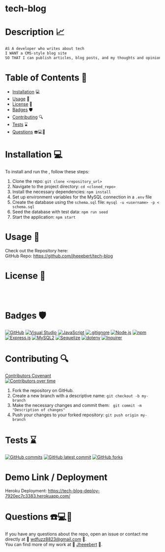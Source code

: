 # tech-blog
# Description 📈
```md
AS A developer who writes about tech
I WANT a CMS-style blog site
SO THAT I can publish articles, blog posts, and my thoughts and opinions
```
  # Table of Contents 📓
  - [Installation](#installation) 💻 
  - [Usage](#usage) 📎 
  - [License](#license) 📂 
  - [Badges](#badges) 🛡️ 
  - [Contributing](#contributing) 🔍 
  - [Tests](#tests) ⌛ 
  - [Questions](#questions) ☎️💻📱 
 
# Installation 💻
To install and run the , follow these steps: <br>

1. Clone the repo: `git clone <repository_url>`
2. Navigate to the project directory: `cd <cloned_repo>`
3. Install the necessary dependencies: `npm install`
4. Set up environment variables for the MySQL connection in a `.env` file
5. Create the database using the `schema.sql` file: `mysql -u <username> -p < schema.sql`
6. Seed the database with test data: `npm run seed`
7. Start the application: `npm start`
# Usage 📎
Check out the Repository here: <br>
GitHub Repo: https://github.com/jheeebert/tech-blog
# License 📂
   <br> 
   <br> 

# Badges 🛡️
[![GitHub](https://img.shields.io/badge/--181717?logo=github&logoColor=ffffff)](https://github.com/)
[![Visual Studio](https://badgen.net/badge/icon/visualstudio?icon=visualstudio&label)](https://visualstudio.microsoft.com)
[![JavaScript](https://badgen.net/badge/icon/javascript?icon=javascript&label)](https://www.javascript.com/)
[![.gitignore](https://badgen.net/badge/icon/git?icon=git&label)](https://git-scm.com/doc)
[![Node.js](https://badgen.net/badge/icon/nodejs?icon=nodejs&label)](https://nodejs.org/)
[![npm](https://badgen.net/badge/icon/npm?icon=npm&label)](https://npmjs.com/)
[![Express.js](https://badgen.net/badge/icon/express?icon=express&label)](https://expressjs.com/)
[![MySQL2](https://badgen.net/badge/icon/mysql2?icon=npm&label)](https://www.npmjs.com/package/mysql2)
[![Sequelize](https://badgen.net/badge/icon/sequelize?icon=sequelize&label)](https://sequelize.org/)
[![dotenv](https://badgen.net/badge/icon/dotenv?icon=npm&label)](https://www.npmjs.com/package/dotenv)
[![Inquirer](https://img.shields.io/badge/Inquirer-8.2.4-blue)](https://github.com/SBoudrias/Inquirer.js)
# Contributing 🔍
  [Contributors Covenant](https://www.contributor-covenant.org/) <br>
  [![Contributors over time](https://contributor-graph-api.apiseven.com/contributors-svg?chart=contributorOverTime&repo=Jheeebert/tech-blog)](https://www.apiseven.com/en/contributor-graph?chart=contributorOverTime&repo=Jheeebert/tech-blog)
  <br>
1. Fork the repository on GitHub.
2. Create a new branch with a descriptive name: `git checkout -b my-branch`
3. Make the necessary changes and commit them: ` git commit -m "Description of changes"`
4. Push your changes to your forked repository: `git push origin my-branch`
  
# Tests ⌛
  [![GitHub commits](https://badgen.net/github/commits/Jheeebert/tech-blog)](https://GitHub.com/Jheeebert/tech-blog/commit/)
  [![GitHub latest commit](https://badgen.net/github/last-commit/Jheeebert/tech-blog)](https://GitHub.com/Jheeebert/tech-blog/commit/)
  [![GitHub forks](https://img.shields.io/github/forks/Jheeebert/tech-blog.svg?style=social&label=Fork&maxAge=2592000)](https://GitHub.com/Jheeebert/tech-blog/network/)
  <br>

# Demo Link / Deployment
Heroku Deployment: https://tech-blog-deploy-7920ec7c3383.herokuapp.com/ 
# Questions ☎️💻📱
  If you have any questions about the repo, open an issue or contact me directly at 📧 wdfuzz8823@gmail.com 📧. <br>
  You can find more of my work at 🔖 [Jheeebert](https://github.com/Jheeebert/) 🔖. 
  